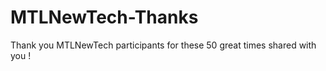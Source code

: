 MTLNewTech-Thanks
==========

Thank you MTLNewTech participants for these 50 great times shared with you !